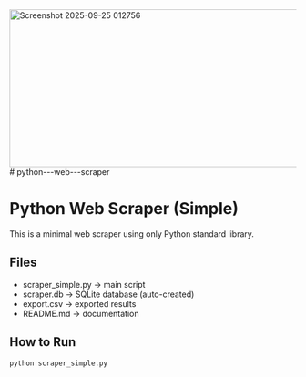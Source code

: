 <img width="1851" height="277" alt="Screenshot 2025-09-25 012756" src="https://github.com/user-attachments/assets/918fa494-c9a8-49c1-9ed0-f0f8d944688b" />
# python---web---scraper

# Python Web Scraper (Simple)

This is a minimal web scraper using only Python standard library.

## Files
- scraper_simple.py → main script
- scraper.db → SQLite database (auto-created)
- export.csv → exported results
- README.md → documentation

## How to Run
```bash
python scraper_simple.py
